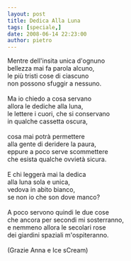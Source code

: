 ```yaml
---
layout: post
title: Dedica Alla Luna
tags: [speciale,]
date: 2008-06-14 22:23:00
author: pietro
---
```

Mentre dell'insita unica d'ognuno<br/>bellezza mai fa parola alcuno,<br/>le più tristi cose di ciascuno<br/>non possono sfuggir a nessuno.<br/><br/>Ma io chiedo a cosa servano<br/>allora le dediche alla luna,<br/>le lettere i cuori, che si conservano<br/>in qualche cassetta oscura,<br/><br/>cosa mai potrà permettere<br/>alla gente di deridere la paura,<br/>eppure a poco serve scommettere<br/>che esista qualche ovvietà sicura.<br/><br/>E chi leggerà mai la dedica<br/>alla luna sola e unica,<br/>vedova in abito bianco,<br/>se non io che son dove manco?<br/><br/>A poco servono quindi le due cose<br/>che ancora per secondi mi sosterranno,<br/>e nemmeno allora le secolari rose<br/>dei giardini spaziali m'ospiteranno.<br/><br/>(Grazie Anna e Ice sCream)
